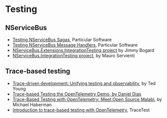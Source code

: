 # Testing

## NServiceBus

- [Testing NServiceBus Sagas](https://docs.particular.net/nservicebus/testing/saga-scenario-testing), Particular Software
- [Testing NServiceBus Message Handlers](https://docs.particular.net/nservicebus/testing/), Particular Software
- [NServiceBus.Extensions.IntegrationTesting project](https://github.com/jbogard/NServiceBus.Extensions.IntegrationTesting) by Jimmy Bogard
- [NServiceBus.IntegrationTesting project](https://github.com/mauroservienti/NServiceBus.IntegrationTesting), by Mauro Servienti

## Trace-based testing

- [Trace-driven development: Unifying testing and observability](https://www.youtube.com/watch?v=NU-fTr-udZg), by Ted Young
- [Trace-based Testing the OpenTelemetry Demo, by Daniel Dias ](https://opentelemetry.io/blog/2023/testing-otel-demo/)
- [Trace-Based Testing with OpenTelemetry: Meet Open Source Malabi](https://medium.com/opentelemetry/trace-based-testing-with-opentelemetry-meet-open-source-malabi-7ca268788aae), by Michael Haberman
- [Introduction to trace-based testing with OpenTelemetry](https://tracetest.io/blog/introducing-tracetest-trace-based-testing-with-opentelemetry), TraceTest


